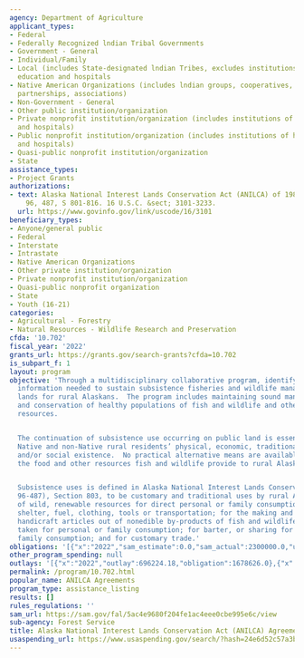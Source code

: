 ```yaml
---
agency: Department of Agriculture
applicant_types:
- Federal
- Federally Recognized lndian Tribal Governments
- Government - General
- Individual/Family
- Local (includes State-designated lndian Tribes, excludes institutions of higher
  education and hospitals
- Native American Organizations (includes lndian groups, cooperatives, corporations,
  partnerships, associations)
- Non-Government - General
- Other public institution/organization
- Private nonprofit institution/organization (includes institutions of higher education
  and hospitals)
- Public nonprofit institution/organization (includes institutions of higher education
  and hospitals)
- Quasi-public nonprofit institution/organization
- State
assistance_types:
- Project Grants
authorizations:
- text: Alaska National Interest Lands Conservation Act (ANILCA) of 1980. Pub. L.
    96, 487, S 801-816. 16 U.S.C. &sect; 3101-3233.
  url: https://www.govinfo.gov/link/uscode/16/3101
beneficiary_types:
- Anyone/general public
- Federal
- Interstate
- Intrastate
- Native American Organizations
- Other private institution/organization
- Private nonprofit institution/organization
- Quasi-public nonprofit organization
- State
- Youth (16-21)
categories:
- Agricultural - Forestry
- Natural Resources - Wildlife Research and Preservation
cfda: '10.702'
fiscal_year: '2022'
grants_url: https://grants.gov/search-grants?cfda=10.702
is_subpart_f: 1
layout: program
objective: 'Through a multidisciplinary collaborative program, identify and provide
  information needed to sustain subsistence fisheries and wildlife management on public
  lands for rural Alaskans.  The program includes maintaining sound management principles
  and conservation of healthy populations of fish and wildlife and other renewable
  resources.


  The continuation of subsistence use occurring on public land is essential to Alaska’s
  Native and non-Native rural residents’ physical, economic, traditional, cultural,
  and/or social existence.  No practical alternative means are available to replace
  the food and other resources fish and wildlife provide to rural Alaskans.


  Subsistence uses is defined in Alaska National Interest Lands Conservation Act (PL
  96-487), Section 803, to be customary and traditional uses by rural Alaska residents
  of wild, renewable resources for direct personal or family consumption as food,
  shelter, fuel, clothing, tools or transportation; for the making and selling of
  handicraft articles out of nonedible by-products of fish and wildlife resources
  taken for personal or family consumption; for barter, or sharing for personal or
  family consumption; and for customary trade.'
obligations: '[{"x":"2022","sam_estimate":0.0,"sam_actual":2300000.0,"usa_spending_actual":475589.0},{"x":"2023","sam_estimate":475589.0,"sam_actual":0.0,"usa_spending_actual":897097.0},{"x":"2024","sam_estimate":0.0,"sam_actual":0.0,"usa_spending_actual":862140.0}]'
other_program_spending: null
outlays: '[{"x":"2022","outlay":696224.18,"obligation":1678626.0},{"x":"2023","outlay":108733.41,"obligation":529532.0},{"x":"2024","outlay":0.0,"obligation":26668.0}]'
permalink: /program/10.702.html
popular_name: ANILCA Agreements
program_type: assistance_listing
results: []
rules_regulations: ''
sam_url: https://sam.gov/fal/5ac4e9680f204fe1ac4eee0cbe995e6c/view
sub-agency: Forest Service
title: Alaska National Interest Lands Conservation Act (ANILCA) Agreements
usaspending_url: https://www.usaspending.gov/search/?hash=24e6d52c57a3b1ed22b2794e9ab87607
---
```

